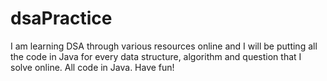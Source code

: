 # dsaPractice

I am learning DSA through various resources online and I will be putting all the code in Java for every data structure, algorithm and question that I solve online.
All code in Java. Have fun!
